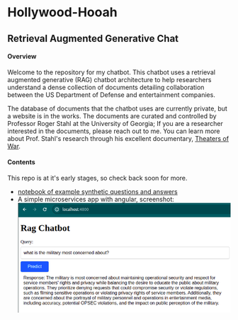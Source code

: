 # Hollywood-Hooah 
## Retrieval Augmented Generative Chat

#### Overview
Welcome to the repository for my chatbot. This chatbot uses a retrieval augmented generative (RAG) chatbot architecture to help researchers understand a dense collection of documents detailing collaboration between the US Department of Defense and entertainment companies.

The database of documents that the chatbot uses are currently private, but a website is in the works. The documents are curated and controlled by Professor Roger Stahl at the University of Georgia; If you are a researcher interested in the documents, please reach out to me. You can learn more about Prof. Stahl's research through his excellent documentary, [Theaters of War](https://www.imdb.com/title/tt11841496/).

#### Contents

This repo is at it's early stages, so check back soon for more.
 
 - [notebook of example synthetic questions and answers](model/notebooks/test_chatbot_syntheticq.ipynb)
 - A simple microservices app with angular, screenshot:![angular webpage screenshot](model/notebooks/images/angular-app-demo.png)

